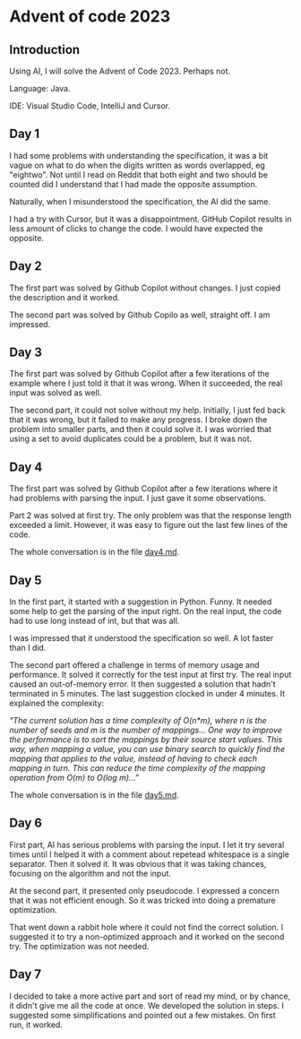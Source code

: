 # Advent of code 2023

## Introduction

Using AI, I will solve the Advent of Code 2023. Perhaps not.

Language: Java.

IDE: Visual Studio Code, IntelliJ and Cursor.

## Day 1

I had some problems with understanding the specification, it was a bit vague on what to do when the digits written as words overlapped, eg "eightwo". Not until I read on Reddit that both eight and two should be counted did I understand that I had made the opposite assumption.

Naturally, when I misunderstood the specification, the AI did the same.

I had a try with Cursor, but it was a disappointment. GitHub Copilot results in less amount of clicks to change the code. I would have expected the opposite.

## Day 2

The first part was solved by Github Copilot without changes. I just copied the description and it worked.

The second part was solved by Github Copilo as well, straight off. I am impressed.

## Day 3

The first part was solved by Github Copilot after a few iterations of the example where I just told it that it was wrong. When it succeeded, the real input was solved as well.

The second part, it could not solve without my help. Initially, I just fed back that it was wrong, but it failed to 
make any progress. I broke down the problem into smaller parts, and then it could solve it. I was worried that using
a set to avoid duplicates could be a problem, but it was not.

## Day 4

The first part was solved by Github Copilot after a few iterations where it had problems with parsing the input. I just gave it some observations.

Part 2 was solved at first try. The only problem was that the response length exceeded a limit. However, it was easy to figure out the last few lines of the code.

The whole conversation is in the file [day4.md](prompts/day4.md).

## Day 5

In the first part, it started with a suggestion in Python. Funny. It needed some help to get the parsing of the input right. On the real input, the code had to use long instead of int, but that was all.

I was impressed that it understood the specification so well. A lot faster than I did.

The second part offered a challenge in terms of memory usage and performance. It solved it correctly for the test input at first try. The real input caused an out-of-memory error. It then suggested a solution that hadn't terminated in 5 minutes. The last suggestion clocked in under 4 minutes. It explained the complexity: 

_"The current solution has a time complexity of O(n*m), where n is the number of seeds and m is the number of mappings... One way to improve the performance is to sort the mappings by their source start values. This way, when mapping a value, you can use binary search to quickly find the mapping that applies to the value, instead of having to check each mapping in turn. This can reduce the time complexity of the mapping operation from O(m) to O(log m)..."_

The whole conversation is in the file [day5.md](prompts/day5.md).

## Day 6

First part, AI has serious problems with parsing the input. I let it try several times until I helped it with a comment about repetead whitespace is a single separator. Then it solved it. It was obvious that it was taking chances, focusing on the algorithm and not the input.

At the second part, it presented only pseudocode. I expressed a concern that it was not efficient enough. So it was tricked into doing a premature optimization. 

That went down a rabbit hole where it could not find the correct solution. I suggested it to try a non-optimized approach and it worked on the second try. The optimization was not needed.

## Day 7

I decided to take a more active part and sort of read my mind, or by chance, it didn't give me all the code at once. We developed the solution in steps. I suggested some simplifications and pointed out a few mistakes. On first run, it worked.

